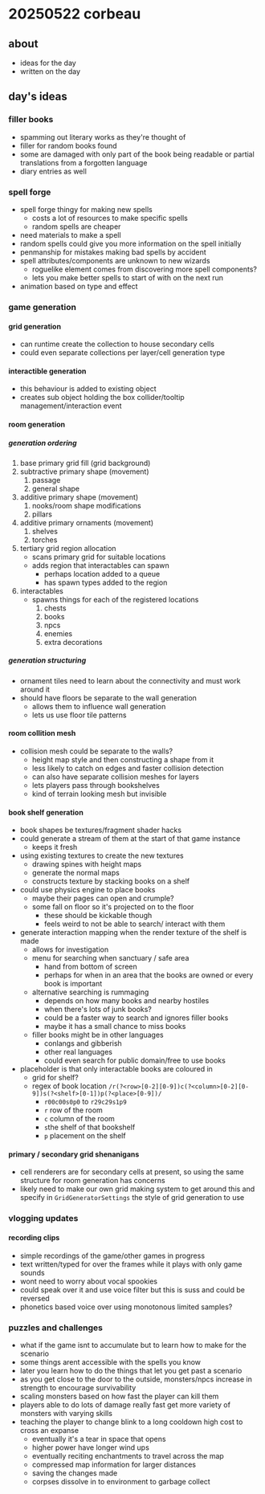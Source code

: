 # 20250522 corbeau
## about
* ideas for the day
* written on the day

## day's ideas

### filler books
* spamming out literary works as they're thought of
* filler for random books found
* some are damaged with only part of the book being readable or partial translations from a forgotten language
* diary entries as well

### spell forge
* spell forge thingy for making new spells
    * costs a lot of resources to make specific spells
    * random spells are cheaper
* need materials to make a spell
* random spells could give you more information on the spell initially
* penmanship for mistakes making bad spells by accident
* spell attributes/components are unknown to new wizards
    * roguelike element comes from discovering more spell components?
    * lets you make better spells to start of with on the next run
* animation based on type and effect

### game generation

#### grid generation
* can runtime create the collection to house secondary cells
* could even separate collections per layer/cell generation type

#### interactible generation
* this behaviour is added to existing object
* creates sub object holding the box collider/tooltip management/interaction event

#### room generation

##### generation ordering 

1. base primary grid fill (grid background)
2. subtractive primary shape (movement)
    1. passage
    2. general shape
3. additive primary shape (movement)
    1. nooks/room shape modifications
    2. pillars
4. additive primary ornaments (movement)
    1. shelves
    2. torches
5. tertiary grid region allocation
    * scans primary grid for suitable locations
    * adds region that interactables can spawn
        - perhaps location added to a queue
        - has spawn types added to the region
6. interactables
    * spawns things for each of the registered locations
        1. chests
        2. books
        3. npcs
        4. enemies
        5. extra decorations

##### generation structuring
* ornament tiles need to learn about the connectivity and must work around it
* should have floors be separate to the wall generation
    * allows them to influence wall generation
    * lets us use floor tile patterns

#### room collition mesh
* collision mesh could be separate to the walls?
    * height map style and then constructing a shape from it
    * less likely to catch on edges and faster collision detection
    * can also have separate collision meshes for layers
    * lets players pass through bookshelves
    * kind of terrain looking mesh but invisible

#### book shelf generation
* book shapes be textures/fragment shader hacks
* could generate a stream of them at the start of that game instance
    * keeps it fresh
* using existing textures to create the new textures
    * drawing spines with height maps
    * generate the normal maps
    * constructs texture by stacking books on a shelf
* could use physics engine to place books
    * maybe their pages can open and crumple?
    * some fall on floor so it's projected on to the floor
        * these should be kickable though
        * feels weird to not be able to search/ interact with them
* generate interaction mapping when the render texture of the shelf is made
    * allows for investigation
    * menu for searching when sanctuary / safe area 
        * hand from bottom of screen
        * perhaps for when in an area that the books are owned or every book is important
    * alternative searching is rummaging
        * depends on how many books and nearby hostiles
        * when there's lots of junk books?
        * could be a faster way to search and ignores filler books
        * maybe it has a small chance to miss books
    * filler books might be in other languages
        * conlangs and gibberish
        * other real languages
        * could even search for public domain/free to use books
* placeholder is that only interactable books are coloured in
    * grid for shelf?
    * regex of book location `/r(?<row>[0-2][0-9])c(?<column>[0-2][0-9])s(?<shelf>[0-1])p(?<place>[0-9])/`
        * `r00c00s0p0` to `r29c29s1p9`
        * `r` row of the room
        * `c` column of the room
        * `s`the shelf of that bookshelf
        * `p` placement on the shelf

#### primary / secondary grid shenanigans
* cell renderers are for secondary cells at present, so using the same structure for room generation has concerns
* likely need to make our own grid making system to get around this and specify in `GridGeneratorSettings` the style of grid generation to use

### vlogging updates

#### recording clips
* simple recordings of the game/other games in progress
* text written/typed for over the frames while it plays with only game sounds
* wont need to worry about vocal spookies
* could speak over it and use voice filter but this is suss and could be reversed
* phonetics based voice over using monotonous limited samples?

### puzzles and challenges

* what if the game isnt to accumulate but to learn how to make for the scenario
* some things arent accessible with the spells you know
* later you learn how to do the things that let you get past a scenario
* as you get close to the door to the outside, monsters/npcs increase in strength to encourage survivability
* scaling monsters based on how fast the player can kill them
* players able to do lots of damage really fast get more variety of monsters with varying skills
* teaching the player to change blink to a long cooldown high cost to cross an expanse
    * eventually it's a tear in space that opens
    * higher power have longer wind ups
    * eventually reciting enchantments to travel across the map
    * compressed map information for larger distances
    * saving the changes made
    * corpses dissolve in to environment to garbage collect